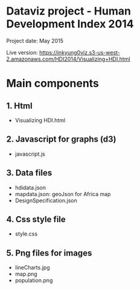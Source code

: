 # Dataviz project - Human Development Index 2014

Project date: May 2015

Live version: https://inkyung0viz.s3-us-west-2.amazonaws.com/HDI2014/Visualizing+HDI.html

# Main components
## 1. Html
 - Visualizing HDI.html 
## 2. Javascript for graphs (d3)
 - javascript.js
## 3. Data files
 - hdidata.json
 - mapdata.json: geoJson for Africa map
 - DesignSpecification.json
## 4. Css style file
 - style.css
## 5. Png files for images
 - lineCharts.jpg
 - map.png
 - population.png
